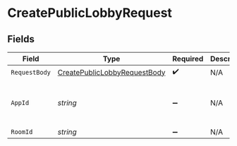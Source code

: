 # CreatePublicLobbyRequest


## Fields

| Field                                                                                   | Type                                                                                    | Required                                                                                | Description                                                                             | Example                                                                                 |
| --------------------------------------------------------------------------------------- | --------------------------------------------------------------------------------------- | --------------------------------------------------------------------------------------- | --------------------------------------------------------------------------------------- | --------------------------------------------------------------------------------------- |
| `RequestBody`                                                                           | [CreatePublicLobbyRequestBody](../../Models/Operations/CreatePublicLobbyRequestBody.md) | :heavy_check_mark:                                                                      | N/A                                                                                     |                                                                                         |
| `AppId`                                                                                 | *string*                                                                                | :heavy_minus_sign:                                                                      | N/A                                                                                     | app-af469a92-5b45-4565-b3c4-b79878de67d2                                                |
| `RoomId`                                                                                | *string*                                                                                | :heavy_minus_sign:                                                                      | N/A                                                                                     | 2swovpy1fnunu                                                                           |